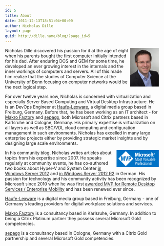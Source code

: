 ```yaml
---
id: 5
title: About
date: 2011-12-13T18:51:04+00:00
author: Nicholas Dille
layout: page
guid: http://dille.name/blog/?page_id=5
---
```


<img src="/media/nicholas.jpg" style="height: 9em; float: right; padding-left: 0,5em; margin: 0;"/>Nicholas Dille discovered his passion for it at the age of eight when his parents bought the first computer initially intended for his dad. After enduring DOS and GEM for some time, he developed an ever growing interest in the internals and the inner workings of computers and servers. All of this made him realize that the studies of Computer Science at the University of Bonn focusing on computer networks would be the next logical step.

For over twelve years now, Nicholas is concerned with virtualization and especially Server Based Computing and Virtual Desktop Infrastructure. He is an DevOps Engineer at [Haufe-Lexware](https://www.haufe-lexware.com/), a digital media group based in Freiburg, Germany. Before that, he has been working as an IT architect - for [Makro Factory](http://www.makrofactory.com/) and [sepago](http://www.sepago.de/), both Microsoft and Citrix partners based in Karlsruhe and Cologne, Germany. His primary expertise is virtualization on all layers as well as SBC/VDI, cloud computing and configuration management in such environments. Nicholas has excelled in many large enterprise projects either by providing strategic market insights and by designing large scale environments.

<img src="/media/mvp_logo.png" style="height: 4em; float: right; padding-left: 0,5em; margin: 0;"/>In his community blog, Nicholas writes articles about topics from his expertise since 2007. He speaks regularly at  community events, he has co-authored two books about Hyper-V and System Center [in Windows Server 2012](https://www.rheinwerk-verlag.de/microsoft-hyper-v-und-system-center_3276/) and [in Windows Server 2012 R2](https://www.rheinwerk-verlag.de/microsoft-hyper-v-und-system-center_3570/) in German. His passion for technology and his community activity has been recognized by Microsoft since 2010 when he was first [awarded MVP for Remote Desktop Services / Enterprise Mobility](https://mvp.microsoft.com/en-us/PublicProfile/4029117?fullName=Nicholas%20%20Dille) and has been renewed ever since.

[Haufe-Lexware](https://www.haufe-lexware.com/) is a digital media group based in Freiburg, Germany - one of Germany's leading providers for digital workplace solutions and services.

[Makro Factory](http://www.makrofactory.com/) is a consultancy based in Karlsruhe, Germany. In addition to being a Citrix Platinum partner they possess several Microsoft Gold competencies.

[sepago](https://www.sepago.de) is a consultancy based in Cologne, Germany with a Citrix Gold partnership and several Microsoft Gold competencies.